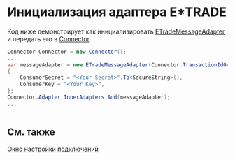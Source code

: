 # Инициализация адаптера E\*TRADE

Код ниже демонстрирует как инициализировать [ETradeMessageAdapter](xref:StockSharp.ETrade.ETradeMessageAdapter) и передать его в [Connector](xref:StockSharp.Algo.Connector).

```cs
Connector Connector = new Connector();				
...				
var messageAdapter = new ETradeMessageAdapter(Connector.TransactionIdGenerator)
{
    ConsumerSecret = "<Your Secret>".To<SecureString>(),
    ConsumerKey = "<Your Key>",
};
Connector.Adapter.InnerAdapters.Add(messageAdapter);
...	
							
```

## См. также

[Окно настройки подключений](API_UI_ConnectorWindow.md)
